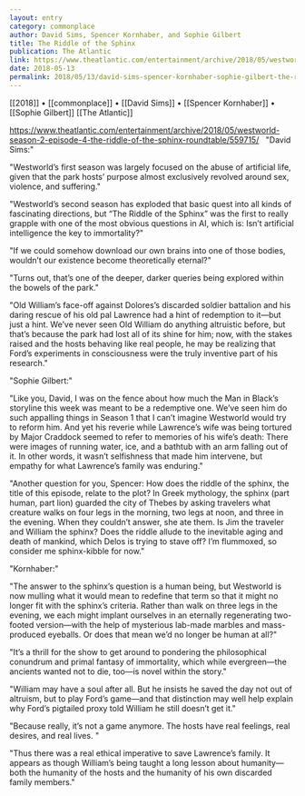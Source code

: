 ```yaml
---
layout: entry
category: commonplace
author: David Sims, Spencer Kornhaber, and Sophie Gilbert
title: The Riddle of the Sphinx
publication: The Atlantic
link: https://www.theatlantic.com/entertainment/archive/2018/05/westworld-season-2-episode-4-the-riddle-of-the-sphinx-roundtable/559715/
date: 2018-05-13
permalink: 2018/05/13/david-sims-spencer-kornhaber-sophie-gilbert-the-riddle-of-the-sphinx
---
```


[[2018]] • [[commonplace]] • [[David Sims]] • [[Spencer Kornhaber]] • [[Sophie Gilbert]] [[The Atlantic]]

https://www.theatlantic.com/entertainment/archive/2018/05/westworld-season-2-episode-4-the-riddle-of-the-sphinx-roundtable/559715/
 
"David Sims:"

"Westworld’s first season was largely focused on the abuse of artificial life, given that the park hosts’ purpose almost exclusively revolved around sex, violence, and suffering."

"Westworld’s second season has exploded that basic quest into all kinds of fascinating directions, but “The Riddle of the Sphinx” was the first to really grapple with one of the most obvious questions in AI, which is: Isn’t artificial intelligence the key to immortality?"

"If we could somehow download our own brains into one of those bodies, wouldn’t our existence become theoretically eternal?"

"Turns out, that’s one of the deeper, darker queries being explored within the bowels of the park."

"Old William’s face-off against Dolores’s discarded soldier battalion and his daring rescue of his old pal Lawrence had a hint of redemption to it—but just a hint. We’ve never seen Old William do anything altruistic before, but that’s because the park had lost all of its shine for him; now, with the stakes raised and the hosts behaving like real people, he may be realizing that Ford’s experiments in consciousness were the truly inventive part of his research."


"Sophie Gilbert:"

"Like you, David, I was on the fence about how much the Man in Black’s storyline this week was meant to be a redemptive one. We’ve seen him do such appalling things in Season 1 that I can’t imagine Westworld would try to reform him. And yet his reverie while Lawrence’s wife was being tortured by Major Craddock seemed to refer to memories of his wife’s death: There were images of running water, ice, and a bathtub with an arm falling out of it. In other words, it wasn’t selfishness that made him intervene, but empathy for what Lawrence’s family was enduring."

"Another question for you, Spencer: How does the riddle of the sphinx, the title of this episode, relate to the plot? In Greek mythology, the sphinx (part human, part lion) guarded the city of Thebes by asking travelers what creature walks on four legs in the morning, two legs at noon, and three in the evening. When they couldn’t answer, she ate them. Is Jim the traveler and William the sphinx? Does the riddle allude to the inevitable aging and death of mankind, which Delos is trying to stave off? I’m flummoxed, so consider me sphinx-kibble for now."


"Kornhaber:"

"The answer to the sphinx’s question is a human being, but Westworld is now mulling what it would mean to redefine that term so that it might no longer fit with the sphinx’s criteria. Rather than walk on three legs in the evening, we each might implant ourselves in an eternally regenerating two-footed version—with the help of mysterious lab-made marbles and mass-produced eyeballs. Or does that mean we’d no longer be human at all?"

"It’s a thrill for the show to get around to pondering the philosophical conundrum and primal fantasy of immortality, which while evergreen—the ancients wanted not to die, too—is novel within the story."

"William may have a soul after all. But he insists he saved the day not out of altruism, but to play Ford’s game—and that distinction may well help explain why Ford’s pigtailed proxy told William he still doesn’t get it."

"Because really, it’s not a game anymore. The hosts have real feelings, real desires, and real lives. "

"Thus there was a real ethical imperative to save Lawrence’s family. It appears as though William’s being taught a long lesson about humanity—both the humanity of the hosts and the humanity of his own discarded family members."




